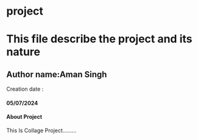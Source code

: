 # project
<h1> This file describe the project and its nature </h1>
<h2>Author name:Aman Singh</h2>
Creation date : <h4>05/07/2024</h4>
<h4>About Project</h4>
<p>This Is Collage Project.........</p>